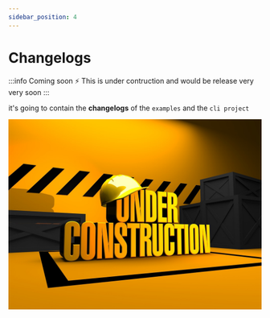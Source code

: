 ```yaml
---
sidebar_position: 4
---
```


# Changelogs

:::info Coming soon ⚡️
This is under contruction and would be release very very soon
:::

it's going to contain the **changelogs** of the `examples` and the `cli project`

![under-construction](./assets/under-construction.jpeg)
